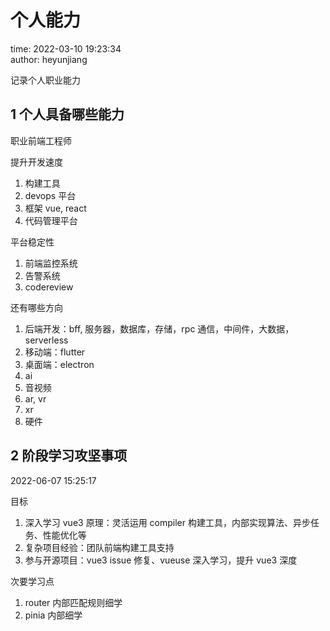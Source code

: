 # 个人能力

time: 2022-03-10 19:23:34  
author: heyunjiang

记录个人职业能力

## 1 个人具备哪些能力

职业前端工程师

提升开发速度  
1. 构建工具
2. devops 平台
3. 框架 vue, react
4. 代码管理平台

平台稳定性  
1. 前端监控系统
2. 告警系统
3. codereview

还有哪些方向  
1. 后端开发：bff, 服务器，数据库，存储，rpc 通信，中间件，大数据，serverless
2. 移动端：flutter
3. 桌面端：electron
4. ai
5. 音视频
6. ar, vr
7. xr
8. 硬件

## 2 阶段学习攻坚事项

2022-06-07 15:25:17

目标
1. 深入学习 vue3 原理：灵活运用 compiler 构建工具，内部实现算法、异步任务、性能优化等
2. 复杂项目经验：团队前端构建工具支持
3. 参与开源项目：vue3 issue 修复、vueuse 深入学习，提升 vue3 深度

次要学习点  
1. router 内部匹配规则细学
2. pinia 内部细学
